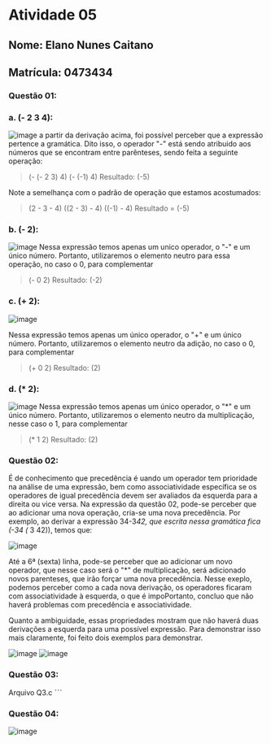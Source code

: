 # Atividade 05
## Nome: Elano Nunes Caitano
## Matrícula: 0473434

### Questão 01:

### a. (- 2 3 4):
![image](https://drive.google.com/uc?export=view&id=1FBpWlQ9-W0l_iRAlhewImkPrsLN5q7WO)
a partir da derivação acima, foi possível perceber que a expressão pertence a gramática. Dito isso, o operador "-" está sendo atribuido aos números que se encontram entre parênteses, sendo feita a seguinte operação:
> (- (- 2 3) 4) 
> (- (-1) 4)
> Resultado: (-5)

Note a semelhança com o padrão de operação que estamos acostumados:
> (2 - 3 - 4)
> ((2 - 3) - 4)
> ((-1) - 4)
> Resultado = (-5)

### b. (- 2):
![image](https://drive.google.com/uc?export=view&id=1DcAocOWLRf4_00hDprJk5oMj0vM0KmYq)
Nessa expressão temos apenas um unico operador, o "-" e um único número. Portanto, utilizaremos o elemento neutro para essa operação, no caso o 0, para complementar
> (- 0 2)
> Resultado: (-2)

### c. (+ 2):
![image](https://drive.google.com/uc?export=view&id=1TABVYVjmhfcm-_tzbg5SW7oH08o_575q)

Nessa expressão temos apenas um único operador, o "+" e um único número. Portanto, utilizaremos o elemento neutro da adição, no caso o 0, para complementar
> (+ 0 2)
> Resultado: (2)

### d. (* 2):
![image](https://drive.google.com/uc?export=view&id=19931-BIfJb4IOGgk-FexOfv90ubER9VX)
Nessa expressão temos apenas um único operador, o "*" e um único número. Portanto, utilizaremos o elemento neutro da multiplicação, nesse caso o 1, para complementar
> (* 1 2)
> Resultado: (2)

### Questão 02:

É de conhecimento que precedência é uando um operador tem prioridade na análise de uma expressão, bem como associatividade específica se os operadores de igual precedência devem ser avaliados da esquerda para a direita ou vice versa. Na expressão da questão 02, pode-se perceber que ao adicionar uma nova operação, cria-se uma nova precedência. Por exemplo, ao derivar a expressão 34-3*42, que escrita nessa gramática fica (-34 (* 3 42)), temos que:

![image](https://drive.google.com/uc?export=view&id=1YgkNXTbdzqURrbV6IxhEWjPO613TBG8a)

Até a 6ª (sexta) linha, pode-se perceber que ao adicionar um novo operador, que nesse caso será o "*" de multiplicação, será adicionado novos parenteses, que irão forçar uma nova precedência. Nesse exeplo, podemos perceber como a cada nova derivação, os operadores ficaram com associatividade à esquerda, o que é impoPortanto, concluo que não haverá problemas com precedência e associatividade. 

Quanto a ambiguidade, essas propriedades mostram que não haverá duas derivações a esquerda para uma possível expressão. Para demonstrar isso mais claramente, foi feito dois exemplos para demonstrar. 

![image](https://drive.google.com/uc?export=view&id=1EDTE31juaCdUMprBED9hOKLPkwcV5JVK)
![image](https://drive.google.com/uc?export=view&id=1ukbkAF-uenuIMwjOGyjoUtzHHLdc5H_7)

### Questão 03:
Arquivo Q3.c
ˋˋˋ

### Questão 04:

![image](https://drive.google.com/uc?export=view&id=11j_YxC0irEWzMfOVEbEx7O4uIA6KzRmH)
